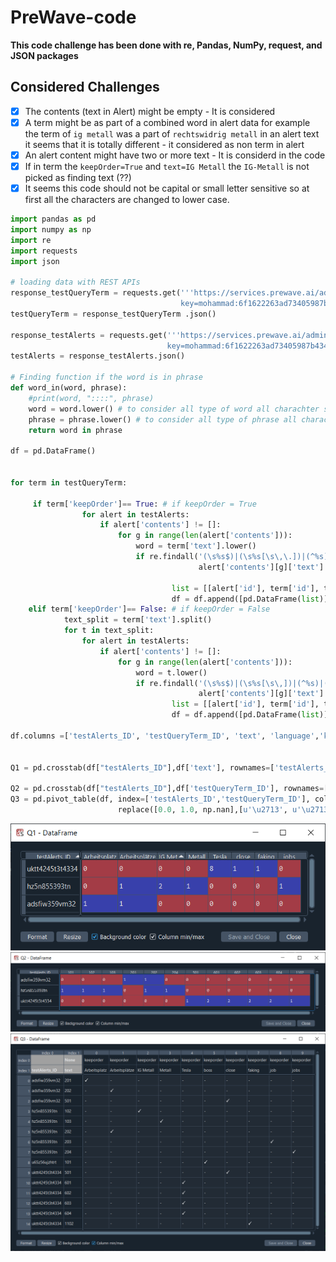 # PreWave-code

**This code challenge has been done with re, Pandas, NumPy, request, and JSON packages**

## Considered Challenges
- [x] The contents (text in Alert) might be empty -  It is considered
- [x] A term might be as part of a combined word in alert data for example the term of ```ig metall``` was a part of ```rechtswidrig metall``` in an alert text it seems that it is totally different - it considered as non term in alert
- [x] An alert content might have two or more text - It is considerd in the code
- [x] If in term the ```keepOrder=True``` and ```text=IG Metall``` the ```IG-Metall``` is not picked as finding text (??)
- [x] It seems this code should not be capital or small letter sensitive so at first all the characters are changed to lower case.

```python
import pandas as pd
import numpy as np
import re
import requests
import json

# loading data with REST APIs
response_testQueryTerm = requests.get('''https://services.prewave.ai/adminInterface/api/testQueryTerm?
                                      key=mohammad:6f1622263ad73405987b4340e1f88e0f3df51af8c46cc64c2d4a31cff5e05d92''')
testQueryTerm = response_testQueryTerm .json()

response_testAlerts = requests.get('''https://services.prewave.ai/adminInterface/api/testAlerts?
                                   key=mohammad:6f1622263ad73405987b4340e1f88e0f3df51af8c46cc64c2d4a31cff5e05d92''')
testAlerts = response_testAlerts.json()

# Finding function if the word is in phrase
def word_in(word, phrase):
    #print(word, "::::", phrase)
    word = word.lower() # to consider all type of word all charachter should be in lower
    phrase = phrase.lower() # to consider all type of phrase all charachter should be in lower
    return word in phrase

df = pd.DataFrame()


for term in testQueryTerm:

     if term['keepOrder']== True: # if keepOrder = True
                for alert in testAlerts:
                    if alert['contents'] != []:
                        for g in range(len(alert['contents'])):
                            word = term['text'].lower()
                            if re.findall('(\s%s$)|(\s%s[\s\,\.])|(^%s)|(\@%s)'%(word, word, word, word), 
                                          alert['contents'][g]['text'].lower()) != []:

                                    list = [[alert['id'], term['id'], term['text'], term['language'], term['keepOrder']]]
                                    df = df.append([pd.DataFrame(list)])
    elif term['keepOrder']== False: # if keepOrder = False
            text_split = term['text'].split()
            for t in text_split:
                for alert in testAlerts:
                    if alert['contents'] != []:
                        for g in range(len(alert['contents'])):
                            word = t.lower()
                            if re.findall('(\s%s$)|(\s%s[\s\,])|(^%s)|(\@%s)'%(word, word, word, word),
                                          alert['contents'][g]['text'].lower()) != []:
                                    list = [[alert['id'], term['id'], t, term['language'], term['keepOrder']]]
                                    df = df.append([pd.DataFrame(list)])

df.columns =['testAlerts_ID', 'testQueryTerm_ID', 'text', 'language','keeporder']


Q1 = pd.crosstab(df["testAlerts_ID"],df['text'], rownames=['testAlerts_ID'], colnames=["text"])

Q2 = pd.crosstab(df["testAlerts_ID"],df['testQueryTerm_ID'], rownames=['testAlerts_ID'], colnames=["testQueryTerm_ID"])
Q3 = pd.pivot_table(df, index=['testAlerts_ID','testQueryTerm_ID'], columns = 'text').
                        replace([0.0, 1.0, np.nan],[u'\u2713', u'\u2713', '-'])
```

![Q1](https://github.com/m-r-tanha/PreWave-code/blob/main/Q1.png)
![Q2](https://github.com/m-r-tanha/PreWave-code/blob/main/Q2.png)
![Q3](https://github.com/m-r-tanha/PreWave-code/blob/main/Q3.png)
